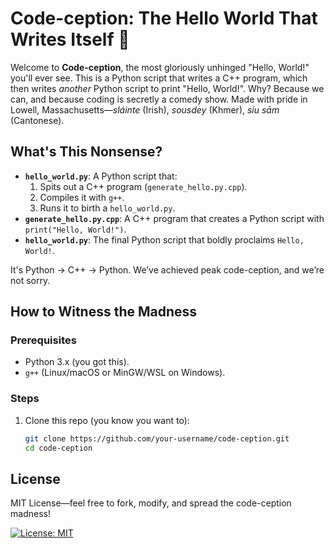 # Code-ception: The Hello World That Writes Itself 🤯


Welcome to **Code-ception**, the most gloriously unhinged "Hello, World!" you'll ever see. This is a Python script that writes a C++ program, which then writes *another* Python script to print "Hello, World!". Why? Because we can, and because coding is secretly a comedy show. Made with pride in Lowell, Massachusetts—*sláinte* (Irish), *sousdey* (Khmer), *síu sām* (Cantonese).

## What's This Nonsense?

- **`hello_world.py`**: A Python script that:
  1. Spits out a C++ program (`generate_hello.py.cpp`).
  2. Compiles it with `g++`.
  3. Runs it to birth a `hello_world.py`.
- **`generate_hello.py.cpp`**: A C++ program that creates a Python script with `print("Hello, World!")`.
- **`hello_world.py`**: The final Python script that boldly proclaims `Hello, World!`.

It's Python → C++ → Python. We’ve achieved peak code-ception, and we’re not sorry.

## How to Witness the Madness

### Prerequisites
- Python 3.x (you got this).
- `g++` (Linux/macOS or MinGW/WSL on Windows).

### Steps
1. Clone this repo (you know you want to):
   ```bash
   git clone https://github.com/your-username/code-ception.git
   cd code-ception
   
## License
MIT License—feel free to fork, modify, and spread the code-ception madness!

[![License: MIT](https://img.shields.io/badge/License-MIT-yellow.svg)](https://opensource.org/licenses/MIT)
